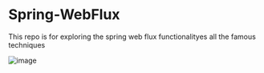 # Spring-WebFlux
This repo is for exploring the spring web flux functionalityes
all the famous techniques

![image](https://user-images.githubusercontent.com/57630057/236790194-38d68b09-085b-4e0d-830e-13f5c01a668c.png)
